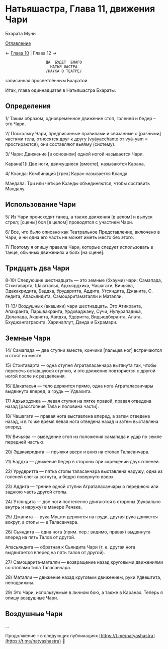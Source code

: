 # Натьяшастра, Глава 11, движения Чари

Бхарата Муни

[Оглавление](/dance)

← [Глава 10](/dance/ns-ch10) | Глава 12 →

                      ДА  БУДЕТ  БЛАГО
                        НАТЬЯ ШАСТРА
                      /НАУКА О ТЕАТРЕ/

записанная просветлённым Бхаратой.

Итак, глава одиннадцатая в Натьяшастра Бхараты.

## Определения

1/ Таким образом, одновременное движение стоп, голеней и бедер – это Чари.

2/ Поскольку Чари, предписанные правилами и связанные с [разными] частями тела, относятся друг к другу (vyāyacchante от vyā-yam = простираются), они составляют вьяяму (систему).

3/ Чари: Движение [в основном] одной ногой называется Чари.

Карана[1]: Две ноги, движущиеся [вместе], называются Карана.

4/ Кханда: Комбинация [трех] Каран называется Кханда.

Мандала: Три или четыре Кханды объединяются, чтобы составить Мандалу.

## Использование Чари

5/ Из Чари происходят танец, а также движения [в целом] и выпуск стрел; [сцены] боя [в целом] проводятся с участием Чари.

6/ Все, что было описано как Театральное Представление, включено в Чари, и ни одна его часть не может иметь место без этого.

7/ Поэтому я опишу правила Чари, которые следует использовать в танце, обычных движениях и боях [на сцене].

## Тридцать два Чари

8-10/ Следующие шестнадцать — это земные (бхауми) чари: Самапада, Стхитаварта, Шакатасья, Адхьярдхика, Чашагати, Вичьява, Эдакакридита, Баддха, Урудвритта, Аддита, Утсяндита, Джанита, С. яндита, Апасьяндита, Самоцаритаматалли и Маталли.

11-13/ Воздушных (акашики) чари шестнадцать. Это Атикранта, Апакранта, Паршвакранта, Урдхваджану, Сучи, Нупурападика, Долапада, Акшипта, Авидха, Удвритта, Видьюдбхранта, Алата, Бхуджангатрасита, Харинаплут, Данда и Бхрамари.

## Земные Чари

14/ Самапада — две ступни вместе, кончики [пальцев ног] встречаются и стоят на месте.

15/ Стхитаварта — одна ступня Аграталасанчара вытянута так, чтобы пересечь оставшуюся ступню, и это движение повторяется с другой ногой после их разделения.

16/ Шакатасья — тело держится прямо, одна нога Аграталасанчары выдвинута вперед, а грудь — Удвахита.

17/ Адхьярдхика — левая ступня на пятке правой, правая отведена назад [расстояние Тала и половина части].

18/ Чашагати — правая нога выставлена вперед, а затем отведена назад, и в то же время левая нога отведена назад и затем выставлена вперед.

19/ Вичьява — выведение стоп из положения самапада и удар по земле передней частью.

20/ Эдакакридита — прыжки вверх и вниз на стопах Таласанчара.

21/ Баддха — движение бедер в стороны при скрещении двух голеней.

22/ Урудвритта — пятка стопы таласанчара выставлена наружу, одна из голеней слегка согнута, а бедро повернуто вверх.

23/ Аддита — трение одной ступни Аграталасанчары о переднюю или заднюю часть другой стопы.

24/ Утсяндита — две ноги постепенно двигаются в стороны (буквально внутрь и наружу) в манере Речака.

25/ Джанита — рука Мушти держится на груди, другая рука движется вокруг, а стопы — в Таласанчара.

26/ Сьяндита — одна нога (прим. пер.: видимо, правая) выдвинута вперед на пять Талов от другой.

Апасьяндита — обратная к Сьяндита Чари (т. е. другая нога выдвигается вперед на пять талов от другой).

27/ Самоцарита-маталли — возвращение назад круговыми движениями со стопами типа Таласанчара.

28/ Маталли — движение назад круговым движением, руки Удвештита, неподвижны.

29/ Это Чари, используемые в личном бою, а также в Каранах. Теперь я опишу воздушные Чари.

## Воздушные Чари

...

Продолжение – в следующих публикациях [https://t.me/natyashastra](https://t.me/natyashastra) 🙏
